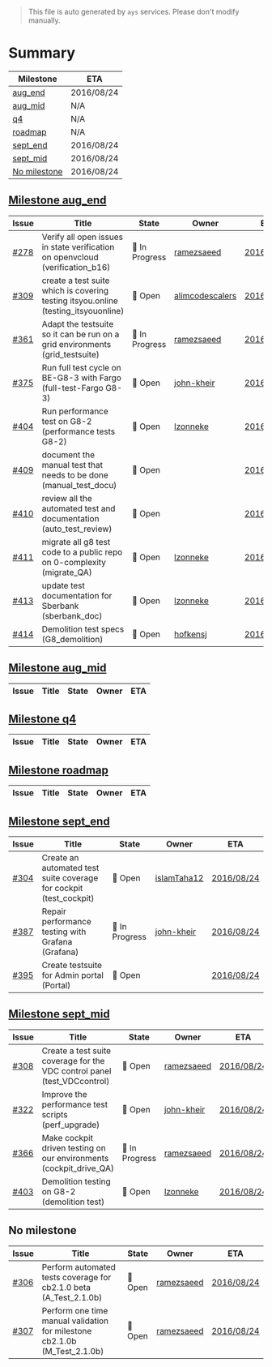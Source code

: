 > This file is auto generated by `ays` services. Please don't modify manually.

# Summary
|Milestone|ETA|
|---------|---|
|[aug_end](#milestone-aug_end)|2016/08/24|
|[aug_mid](#milestone-aug_mid)|N/A|
|[q4](#milestone-q4)|N/A|
|[roadmap](#milestone-roadmap)|N/A|
|[sept_end](#milestone-sept_end)|2016/08/24|
|[sept_mid](#milestone-sept_mid)|2016/08/24|
|[No milestone](#no-milestone)|2016/08/24|

## [Milestone aug_end](milestones/7:aug_end.md)


|Issue|Title|State|Owner|ETA|
|-----|-----|-----|-----|---|
|[#278](https://github.com/gig-projects/org_quality/issues/278)|Verify all open issues in state verification on openvcloud (verification_b16)|:large_blue_circle: In Progress|[ramezsaeed](https://github.com/ramezsaeed)|[2016/08/24](https://github.com/gig-projects/org_quality/issues/278#issuecomment-None)|
|[#309](https://github.com/gig-projects/org_quality/issues/309)|create a test suite which is covering testing itsyou.online (testing_itsyouonline)|:red_circle: Open|[alimcodescalers](https://github.com/alimcodescalers)|[2016/08/24](https://github.com/gig-projects/org_quality/issues/309#issuecomment-None)|
|[#361](https://github.com/gig-projects/org_quality/issues/361)|Adapt the testsuite so it can be run on a grid environments (grid_testsuite)|:large_blue_circle: In Progress|[ramezsaeed](https://github.com/ramezsaeed)|[2016/08/24](https://github.com/gig-projects/org_quality/issues/361#issuecomment-None)|
|[#375](https://github.com/gig-projects/org_quality/issues/375)|Run full test cycle on BE-G8-3 with Fargo (full-test-Fargo G8-3)|:red_circle: Open|[john-kheir](https://github.com/john-kheir)|[2016/08/24](https://github.com/gig-projects/org_quality/issues/375#issuecomment-None)|
|[#404](https://github.com/gig-projects/org_quality/issues/404)|Run performance test on G8-2 (performance tests G8-2)|:red_circle: Open|[lzonneke](https://github.com/lzonneke)|[2016/08/24](https://github.com/gig-projects/org_quality/issues/404#issuecomment-None)|
|[#409](https://github.com/gig-projects/org_quality/issues/409)|document the manual test that needs to be done (manual_test_docu)|:red_circle: Open||[2016/08/24](https://github.com/gig-projects/org_quality/issues/409#issuecomment-None)|
|[#410](https://github.com/gig-projects/org_quality/issues/410)|review all the automated test and documentation (auto_test_review)|:red_circle: Open||[2016/08/24](https://github.com/gig-projects/org_quality/issues/410#issuecomment-None)|
|[#411](https://github.com/gig-projects/org_quality/issues/411)|migrate all g8 test code to a public repo on 0-complexity (migrate_QA)|:red_circle: Open|[lzonneke](https://github.com/lzonneke)|[2016/08/24](https://github.com/gig-projects/org_quality/issues/411#issuecomment-None)|
|[#413](https://github.com/gig-projects/org_quality/issues/413)|update test documentation for Sberbank (sberbank_doc)|:red_circle: Open|[lzonneke](https://github.com/lzonneke)|[2016/08/24](https://github.com/gig-projects/org_quality/issues/413#issuecomment-None)|
|[#414](https://github.com/gig-projects/org_quality/issues/414)|Demolition test specs (G8_demolition)|:red_circle: Open|[hofkensj](https://github.com/hofkensj)|[2016/08/24](https://github.com/gig-projects/org_quality/issues/414#issuecomment-None)|

## [Milestone aug_mid](milestones/6:aug_mid.md)


|Issue|Title|State|Owner|ETA|
|-----|-----|-----|-----|---|

## [Milestone q4](milestones/10:q4.md)


|Issue|Title|State|Owner|ETA|
|-----|-----|-----|-----|---|

## [Milestone roadmap](milestones/11:roadmap.md)


|Issue|Title|State|Owner|ETA|
|-----|-----|-----|-----|---|

## [Milestone sept_end](milestones/9:sept_end.md)


|Issue|Title|State|Owner|ETA|
|-----|-----|-----|-----|---|
|[#304](https://github.com/gig-projects/org_quality/issues/304)|Create an automated test suite coverage for cockpit (test_cockpit)|:red_circle: Open|[islamTaha12](https://github.com/islamTaha12)|[2016/08/24](https://github.com/gig-projects/org_quality/issues/304#issuecomment-None)|
|[#387](https://github.com/gig-projects/org_quality/issues/387)|Repair performance testing with Grafana (Grafana)|:large_blue_circle: In Progress|[john-kheir](https://github.com/john-kheir)|[2016/08/24](https://github.com/gig-projects/org_quality/issues/387#issuecomment-None)|
|[#395](https://github.com/gig-projects/org_quality/issues/395)|Create testsuite for Admin portal (Portal)|:red_circle: Open||[2016/08/24](https://github.com/gig-projects/org_quality/issues/395#issuecomment-None)|

## [Milestone sept_mid](milestones/8:sept_mid.md)


|Issue|Title|State|Owner|ETA|
|-----|-----|-----|-----|---|
|[#308](https://github.com/gig-projects/org_quality/issues/308)|Create a test suite coverage for the VDC control panel (test_VDCcontrol)|:red_circle: Open|[ramezsaeed](https://github.com/ramezsaeed)|[2016/08/24](https://github.com/gig-projects/org_quality/issues/308#issuecomment-None)|
|[#322](https://github.com/gig-projects/org_quality/issues/322)|Improve the performance test scripts (perf_upgrade)|:red_circle: Open|[john-kheir](https://github.com/john-kheir)|[2016/08/24](https://github.com/gig-projects/org_quality/issues/322#issuecomment-None)|
|[#366](https://github.com/gig-projects/org_quality/issues/366)|Make cockpit driven testing on our environments (cockpit_drive_QA)|:large_blue_circle: In Progress|[ramezsaeed](https://github.com/ramezsaeed)|[2016/08/24](https://github.com/gig-projects/org_quality/issues/366#issuecomment-None)|
|[#403](https://github.com/gig-projects/org_quality/issues/403)| Demolition testing on G8-2 (demolition test)|:red_circle: Open|[lzonneke](https://github.com/lzonneke)|[2016/08/24](https://github.com/gig-projects/org_quality/issues/403#issuecomment-None)|




## No milestone
|Issue|Title|State|Owner|ETA|
|-----|-----|-----|-----|---|
|[#306](https://github.com/gig-projects/org_quality/issues/306)|Perform automated tests coverage for cb2.1.0 beta (A_Test_2.1.0b)|:red_circle: Open|[ramezsaeed](https://github.com/ramezsaeed)|[2016/08/24](https://github.com/gig-projects/org_quality/issues/306#issuecomment-None)|
|[#307](https://github.com/gig-projects/org_quality/issues/307)|Perform one time manual validation for milestone cb2.1.0b (M_Test_2.1.0b)|:red_circle: Open|[ramezsaeed](https://github.com/ramezsaeed)|[2016/08/24](https://github.com/gig-projects/org_quality/issues/307#issuecomment-None)|
